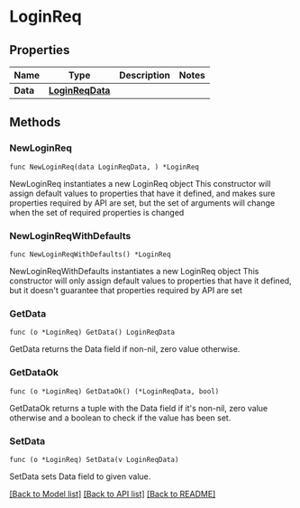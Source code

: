 # LoginReq

## Properties

Name | Type | Description | Notes
------------ | ------------- | ------------- | -------------
**Data** | [**LoginReqData**](LoginReqData.md) |  | 

## Methods

### NewLoginReq

`func NewLoginReq(data LoginReqData, ) *LoginReq`

NewLoginReq instantiates a new LoginReq object
This constructor will assign default values to properties that have it defined,
and makes sure properties required by API are set, but the set of arguments
will change when the set of required properties is changed

### NewLoginReqWithDefaults

`func NewLoginReqWithDefaults() *LoginReq`

NewLoginReqWithDefaults instantiates a new LoginReq object
This constructor will only assign default values to properties that have it defined,
but it doesn't guarantee that properties required by API are set

### GetData

`func (o *LoginReq) GetData() LoginReqData`

GetData returns the Data field if non-nil, zero value otherwise.

### GetDataOk

`func (o *LoginReq) GetDataOk() (*LoginReqData, bool)`

GetDataOk returns a tuple with the Data field if it's non-nil, zero value otherwise
and a boolean to check if the value has been set.

### SetData

`func (o *LoginReq) SetData(v LoginReqData)`

SetData sets Data field to given value.



[[Back to Model list]](../README.md#documentation-for-models) [[Back to API list]](../README.md#documentation-for-api-endpoints) [[Back to README]](../README.md)


